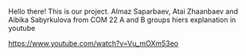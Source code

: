 Hello there!
This is our project. Almaz Saparbaev, Atai Zhaanbaev and Aibika Sabyrkulova from COM 22 A and B groups
hiers explanation in youtube

https://www.youtube.com/watch?v=Vu_mOXm53eo
